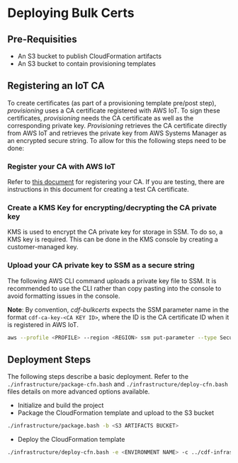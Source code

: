 # Deploying Bulk Certs

## Pre-Requisities

- An S3 bucket to publish CloudFormation artifacts
- An S3 bucket to contain provisioning templates

## Registering an IoT CA

To create certificates (as part of a provisioning template pre/post step), _provisioning_ uses a CA certificate registered with AWS IoT. To sign these certificates, _provisioning_ needs the CA certificate as well as the corresponding private key. _Provisioning_ retrieves the CA certificate directly from AWS IoT and retrieves the private key from AWS Systems Manager as an encrypted secure string. To allow for this the following steps need to be done:

### Register your CA with AWS IoT

Refer to [this document](https://docs.aws.amazon.com/iot/latest/developerguide/device-certs-your-own.html) for registering your CA. If you are testing, there are instructions in this document for creating a test CA certificate.

### Create a KMS Key for encrypting/decrypting the CA private key

KMS is used to encrypt the CA private key for storage in SSM. To do so, a KMS key is required. This can be done in the KMS console by creating a customer-managed key.

### Upload your CA private key to SSM as a secure string

The following AWS CLI command uploads a private key file to SSM. It is recommended to use the CLI rather than copy pasting into the console to avoid formatting issues in the console.

**Note**: By convention, _cdf-bulkcerts_ expects the SSM parameter name in the format `cdf-ca-key-<CA KEY ID>`, where the ID is the CA certificate ID when it is registered in AWS IoT.

```sh
aws --profile <PROFILE> --region <REGION> ssm put-parameter --type SecureString --key-id <KMS KEY ID> --name cdf-ca-key-<CA KEY ID> --value file://rootCA.key --overwrite
```

## Deployment Steps

The following steps describe a basic deployment.  Refer to the `./infrastructure/package-cfn.bash` and `./infrastructure/deploy-cfn.bash` files details on more advanced options available.

- Initialize and build the project
- Package the CloudFormation template and upload to the S3 bucket

```sh
./infrastructure/package.bash -b <S3 ARTIFACTS BUCKET>
```

- Deploy the CloudFormation template

```sh
./infrastructure/deploy-cfn.bash -e <ENVIRONMENT NAME> -c ../cdf-infrastructure-<CUSTOMER PROJECT>/provisioning/development-config.json -k <KMS KEY ID>
```
